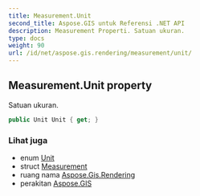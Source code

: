 ```yaml
---
title: Measurement.Unit
second_title: Aspose.GIS untuk Referensi .NET API
description: Measurement Properti. Satuan ukuran.
type: docs
weight: 90
url: /id/net/aspose.gis.rendering/measurement/unit/
---
```

## Measurement.Unit property

Satuan ukuran.

```csharp
public Unit Unit { get; }
```

### Lihat juga

* enum [Unit](../../unit/)
* struct [Measurement](../)
* ruang nama [Aspose.Gis.Rendering](../../measurement/)
* perakitan [Aspose.GIS](../../../)


